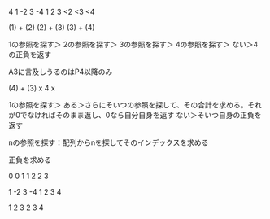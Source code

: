 4
1 -2 3 -4
1 2 3
<2 <3 <4

(1) + (2)
(2) + (3)
(3) + (4)

1の参照を探す＞
    2の参照を探す＞
        3の参照を探す＞
            4の参照を探す＞
                ない＞4の正負を返す


A3に言及しうるのはP4以降のみ

(4) + (3)
x 4 x

1の参照を探す＞
    ある＞さらにそいつの参照を探して、その合計を求める。それが0でなければそのまま返し、0なら自分自身を返す
    ない＞そいつ自身の正負を返す

nの参照を探す：配列からnを探してそのインデックスを求める

正負を求める

0 0
1 1
2 2
3

1 -2 3 -4
1  2 3  4

1 2 3
2 3 4